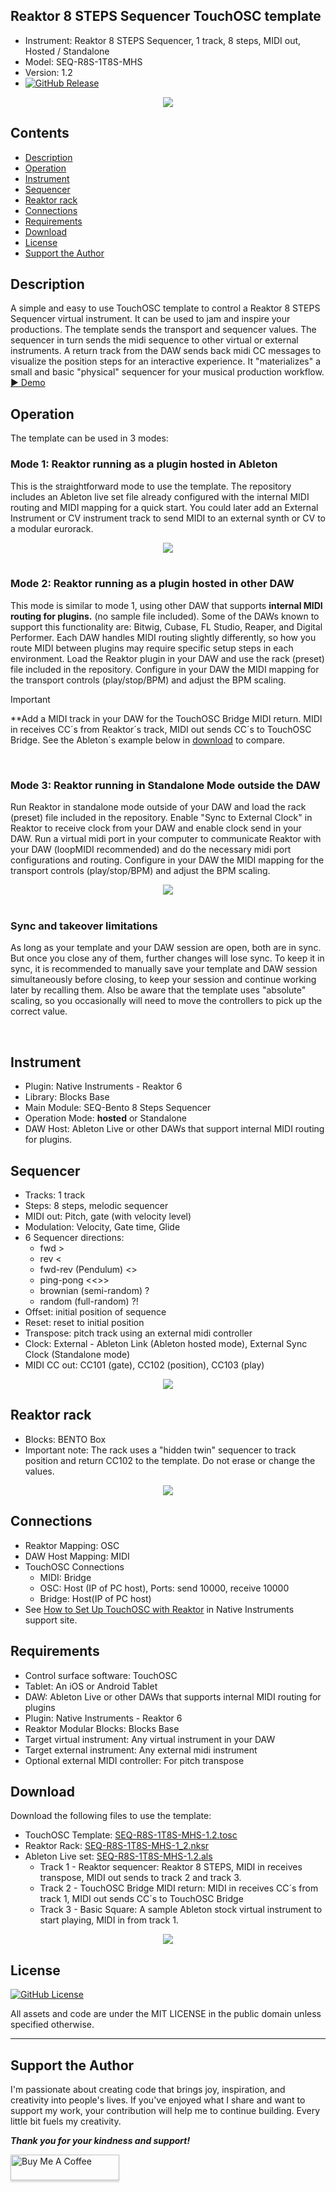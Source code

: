 ## Reaktor 8 STEPS Sequencer TouchOSC template
- Instrument: Reaktor 8 STEPS Sequencer, 1 track, 8 steps, MIDI out, Hosted / Standalone
- Model: SEQ-R8S-1T8S-MHS
- Version: 1.2 
- <a href= https://github.com/murry61/touchosc-reaktor-8steps/releases/tag/v1.2 ><img alt="GitHub Release" src="https://img.shields.io/github/v/release/murry61/touchosc-reaktor-8steps"></a>

<div align="center"> 
<img src="images/img3.gif" >
</div>

## Contents
- [Description](#description)
- [Operation](#operation)
- [Instrument](#instrument)
- [Sequencer](#sequencer)
- [Reaktor rack](#reaktor-rack)
- [Connections](#connections)
- [Requirements](#requirements)
- [Download](#download)
- [License](#license)
- [Support the Author](#support-the-author)


## Description
A simple and easy to use TouchOSC template to control a Reaktor 8 STEPS Sequencer virtual instrument. It can be used to jam and inspire your productions. The template sends the transport and sequencer values. The sequencer in turn sends the midi sequence to other virtual or external instruments.  A return track from the DAW sends back midi CC messages to visualize the position steps for an interactive experience. It "materializes" a small and basic "physical" sequencer for your musical production workflow. [ :arrow_forward: Demo](https://www.youtube.com/shorts/88mlthJFuM0) 

## Operation
The template can be used in 3 modes:

### Mode 1: Reaktor running as a plugin hosted in Ableton
This is the straightforward mode to use the template. The repository includes an Ableton live set file already configured with the internal MIDI routing and MIDI mapping for a quick start. You could later add an External Instrument or CV instrument track to send MIDI to an external synth or CV to a modular eurorack. 

<div align="center"> 
<img src="images/img1.jpg" >
</div>

<br>

### Mode 2: Reaktor running as a plugin hosted in other DAW
This mode is similar to mode 1, using other DAW that supports **internal MIDI routing for plugins.** (no sample file included). Some of the DAWs known to support this functionality are: Bitwig, Cubase, FL Studio, Reaper, and Digital Performer. Each DAW handles MIDI routing slightly differently, so how you route MIDI between plugins may require specific setup steps in each environment. Load the Reaktor plugin in your DAW and use the rack (preset) file included in the repository. Configure in your DAW the MIDI mapping for the transport controls (play/stop/BPM) and adjust the BPM scaling. 

> [!IMPORTANT]
> **Add a MIDI track in your DAW for the TouchOSC Bridge MIDI return. MIDI in receives CC´s from Reaktor´s track, MIDI out sends CC´s to TouchOSC Bridge. See the Ableton´s example below in [download](#download) to compare.  

<br>

### Mode 3: Reaktor running in Standalone Mode outside the DAW
Run Reaktor in standalone mode outside of your DAW and load the rack (preset) file included in the repository. Enable "Sync to External Clock" in Reaktor to receive clock from your DAW and enable clock send in your DAW. Run a virtual midi port in your computer to communicate Reaktor with your DAW (loopMIDI recommended) and do the necessary midi port configurations and routing. Configure in your DAW the MIDI mapping for the transport controls (play/stop/BPM) and adjust the BPM scaling. 

<div align="center"> 
<img src="images/img5.jpg" >
</div>

<br>

### Sync and takeover limitations
As long as your template and your DAW session are open, both are in sync. But once you close any of them, further changes will lose sync. To keep it in sync, it is recommended to manually save your template and DAW session simultaneously before closing, to keep your session and continue working later by recalling them. Also be aware that the template uses "absolute" scaling, so you occasionally will need to move the controllers to pick up the correct value.

<br>


## Instrument
- Plugin: Native Instruments - Reaktor 6 
- Library: Blocks Base
- Main Module: SEQ-Bento 8 Steps Sequencer
- Operation Mode:  **hosted** or Standalone
- DAW Host:  Ableton Live or other DAWs that support internal MIDI routing for plugins.

## Sequencer
- Tracks: 1 track 
- Steps: 8 steps, melodic sequencer
- MIDI out: Pitch, gate (with velocity level)
- Modulation: Velocity, Gate time, Glide
- 6 Sequencer directions: 
	- fwd > 
	- rev < 
	- fwd-rev (Pendulum) <>
	- ping-pong <<>> 
	- brownian (semi-random) ?
	- random (full-random) ?!
- Offset: initial position of sequence
- Reset: reset to initial position 
- Transpose: pitch track using an external midi controller
- Clock: External - Ableton Link (Ableton hosted mode), External Sync Clock (Standalone mode) 
- MIDI CC out: CC101 (gate), CC102 (position), CC103 (play)

<div align="center"> 
<img src="images/img4.jpg" >
</div>

## Reaktor rack
- Blocks: BENTO Box
- Important note: The rack uses a "hidden twin" sequencer to track position and return CC102 to the template. Do not erase or change the values. 
<div align="center"> 
<img src="images/img6.jpg" >
</div>

## Connections
- Reaktor Mapping: OSC
- DAW Host Mapping:  MIDI
- TouchOSC Connections 
	- MIDI: Bridge
	- OSC: Host (IP of PC host), Ports: send 10000, receive 10000
	- Bridge: Host(IP of PC host)
 -  See [How to Set Up TouchOSC with Reaktor](https://support.native-instruments.com/hc/en-us/articles/4408082499345-How-to-Set-Up-TouchOSC-with-Reaktor) in Native Instruments support site. 

## Requirements
- Control surface software: TouchOSC
- Tablet: An iOS or Android Tablet
- DAW: Ableton Live or other DAWs that supports internal MIDI routing for plugins
- Plugin: Native Instruments - Reaktor 6
- Reaktor Modular Blocks: Blocks Base
- Target virtual instrument: Any virtual instrument in your DAW
- Target external instrument:  Any external midi instrument 
- Optional external MIDI controller: For pitch transpose

## Download
Download the following files to use the template:
- TouchOSC Template:    [SEQ-R8S-1T8S-MHS-1.2.tosc](files/SEQ-R8S-1T8S-MHS-1.2.1.tosc)
- Reaktor Rack:         [SEQ-R8S-1T8S-MHS-1_2.nksr](files/SEQ-R8S-1T8S-MHS-1_2.nksr)
- Ableton Live set:     [SEQ-R8S-1T8S-MHS-1.2.als](files/SEQ-R8S-1T8S-MHS-1.2.als)
	- Track 1 - Reaktor sequencer: Reaktor 8 STEPS, MIDI in receives transpose, MIDI out sends to track 2 and track 3.
	- Track 2 - TouchOSC Bridge MIDI return: MIDI in receives CC´s from track 1, MIDI out sends CC´s to TouchOSC Bridge 
	- Track 3 - Basic Square: A sample Ableton stock virtual instrument to start playing, MIDI in from track 1. 

<div align="center"> 
<img src="images/img2.jpg" >
</div>

## License

<a href= https://github.com/murry61/touchosc-reaktor-8steps/blob/main/LICENSE > <img alt="GitHub License" src="https://img.shields.io/github/license/murry61/touchosc-reaktor-8steps"></a>

All assets and code are under the MIT LICENSE in the public domain unless specified otherwise.

---

## Support the Author
<p> 
I'm passionate about creating code that brings joy, inspiration, and creativity into people's lives. If you've enjoyed what I share and want to support my work, your contribution will help me to continue building. Every little bit fuels my creativity.
</p>

**_Thank you for your kindness and support!_** 

<a href="https://www.buymeacoffee.com/r1c4rd0" target="_blank"><img src="https://www.buymeacoffee.com/assets/img/custom_images/orange_img.png" alt="Buy Me A Coffee" style="height: 41px !important;width: 174px !important;box-shadow: 0px 3px 2px 0px rgba(190, 190, 190, 0.5) !important;-webkit-box-shadow: 0px 3px 2px 0px rgba(190, 190, 190, 0.5) !important;" ></a>
